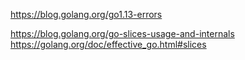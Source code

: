 https://blog.golang.org/go1.13-errors

https://blog.golang.org/go-slices-usage-and-internals
https://golang.org/doc/effective_go.html#slices